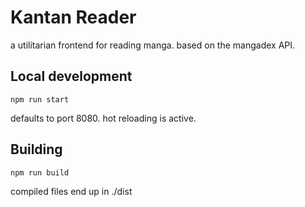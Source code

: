 # Kantan Reader
a utilitarian frontend for reading manga. based on the mangadex API.

## Local development
```
npm run start
```
defaults to port 8080. hot reloading is active.

## Building
```
npm run build
```
compiled files end up in ./dist